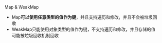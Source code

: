 Map & WeakMap
- Map**可以使用任意类型的值作为键**，并且支持遍历和修改，并且不会被垃圾回收
- WeakMap只能使用对象类型的值作为键，不支持遍历和修改，并且存储的值可能被垃圾回收机制回收
